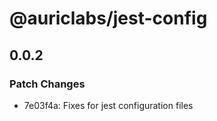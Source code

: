 # @auriclabs/jest-config

## 0.0.2

### Patch Changes

- 7e03f4a: Fixes for jest configuration files
